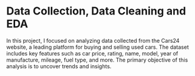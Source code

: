 # Data Collection, Data Cleaning and EDA 
In this project, I focused on analyzing data collected from the Cars24 website, a leading platform for buying and selling used cars. The dataset includes key features such as car price, rating, name, model, year of manufacture, mileage, fuel type, and more. The primary objective of this analysis is to uncover trends and insights.
